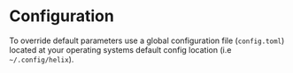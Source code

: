 # Configuration

To override default parameters use a global configuration file (`config.toml`) located at your operating systems default config location (i.e `~/.config/helix`).
